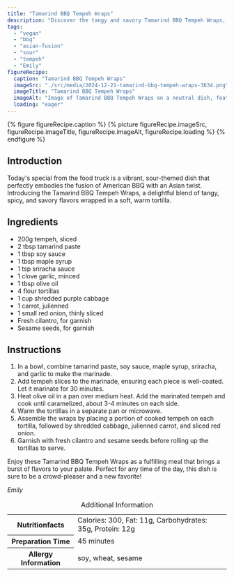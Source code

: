 ```yaml
---
title: "Tamarind BBQ Tempeh Wraps"
description: "Discover the tangy and savory Tamarind BBQ Tempeh Wraps, a perfect blend of Asian flavors and vegan BBQ. Ready to become your new favorite!"
tags:
  - "vegan"
  - "bbq"
  - "asian-fusion"
  - "sour"
  - "tempeh"
  - "Emily"
figureRecipe: 
  caption: "Tamarind BBQ Tempeh Wraps"
  imageSrc: "./src/media/2024-12-21-tamarind-bbq-tempeh-wraps-3634.png"
  imageTitle: "Tamarind BBQ Tempeh Wraps"
  imageAlt: "Image of Tamarind BBQ Tempeh Wraps on a neutral dish, featuring caramelized tempeh, purple cabbage, carrots, red onion, cilantro, and sesame seeds on a clean table."
  loading: "eager"
---
```


{% figure figureRecipe.caption %}
{% picture figureRecipe.imageSrc, figureRecipe.imageTitle, figureRecipe.imageAlt, figureRecipe.loading %}
{% endfigure %}

## Introduction

Today's special from the food truck is a vibrant, sour-themed dish that perfectly embodies the fusion of American BBQ with an Asian twist. Introducing the Tamarind BBQ Tempeh Wraps, a delightful blend of tangy, spicy, and savory flavors wrapped in a soft, warm tortilla.

## Ingredients

- 200g tempeh, sliced
- 2 tbsp tamarind paste
- 1 tbsp soy sauce
- 1 tbsp maple syrup
- 1 tsp sriracha sauce
- 1 clove garlic, minced
- 1 tbsp olive oil
- 4 flour tortillas
- 1 cup shredded purple cabbage
- 1 carrot, julienned
- 1 small red onion, thinly sliced
- Fresh cilantro, for garnish
- Sesame seeds, for garnish

## Instructions

1. In a bowl, combine tamarind paste, soy sauce, maple syrup, sriracha, and garlic to make the marinade.
2. Add tempeh slices to the marinade, ensuring each piece is well-coated. Let it marinate for 30 minutes.
3. Heat olive oil in a pan over medium heat. Add the marinated tempeh and cook until caramelized, about 3-4 minutes on each side.
4. Warm the tortillas in a separate pan or microwave.
5. Assemble the wraps by placing a portion of cooked tempeh on each tortilla, followed by shredded cabbage, julienned carrot, and sliced red onion.
6. Garnish with fresh cilantro and sesame seeds before rolling up the tortillas to serve.

Enjoy these Tamarind BBQ Tempeh Wraps as a fulfilling meal that brings a burst of flavors to your palate. Perfect for any time of the day, this dish is sure to be a crowd-pleaser and a new favorite!

*Emily*

<table><caption class='sr-only'>Additional Information</caption><tr><th>Nutritionfacts</th><td>Calories: 300, Fat: 11g, Carbohydrates: 35g, Protein: 12g&nbsp;</td></tr><tr><th>Preparation Time</th><td>45 minutes&nbsp;</td></tr><tr><th>Allergy Information</th><td>soy, wheat, sesame&nbsp;</td></tr></table>

